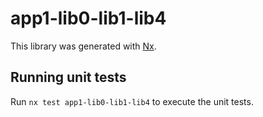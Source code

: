 # app1-lib0-lib1-lib4

This library was generated with [Nx](https://nx.dev).

## Running unit tests

Run `nx test app1-lib0-lib1-lib4` to execute the unit tests.
